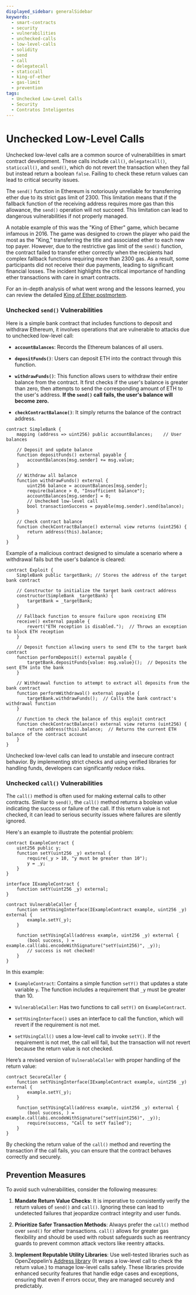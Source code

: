```yaml
---
displayed_sidebar: generalSidebar
keywords:
  - smart-contracts
  - security
  - vulnerabilities
  - unchecked-calls
  - low-level-calls
  - solidity
  - send
  - call
  - delegatecall
  - staticcall
  - king-of-ether
  - gas-limit
  - prevention
tags:
  - Unchecked Low-Level Calls
  - Security
  - Contratos Inteligentes
---
```


# Unchecked Low-Level Calls

Unchecked low-level calls are a common source of vulnerabilities in smart contract development. These calls include `call()`, `delegatecall()`, `staticcall()`, and `send()`, which do not revert the transaction when they fail but instead return a boolean `false`. Failing to check these return values can lead to critical security issues.

The `send()` function in Ethereum is notoriously unreliable for transferring ether due to its strict gas limit of 2300. This limitation means that if the fallback function of the receiving address requires more gas than this allowance, the `send()` operation will not succeed. This limitation can lead to dangerous vulnerabilities if not properly managed.

A notable example of this was the "King of Ether" game, which became infamous in 2016. The game was designed to crown the player who paid the most as the "King," transferring the title and associated ether to each new top payer. However, due to the restrictive gas limit of the `send()` function, the contract failed to transfer ether correctly when the recipients had complex fallback functions requiring more than 2300 gas. As a result, some participants did not receive their due payments, leading to significant financial losses. The incident highlights the critical importance of handling ether transactions with care in smart contracts.

For an in-depth analysis of what went wrong and the lessons learned, you can review the detailed [King of Ether postmortem](https://www.kingoftheether.com/postmortem.html).

### Unchecked `send()` Vulnerabilities

Here is a simple bank contract that includes functions to deposit and withdraw Ethereum, it involves operations that are vulnerable to attacks due to unchecked low-level call:

- **`accountBalances`**: Records the Ethereum balances of all users.

- **`depositFunds()`**: Users can deposit ETH into the contract through this function.

- **`withdrawFunds()`**: This function allows users to withdraw their entire balance from the contract. It first checks if the user's balance is greater than zero, then attempts to send the corresponding amount of ETH to the user's address. **If the `send()` call fails, the user's balance will become zero.**

- **`checkContractBalance()`**: It simply returns the balance of the contract address.

```solidity
contract SimpleBank {
    mapping (address => uint256) public accountBalances;    // User balances

    // Deposit and update balance
    function depositFunds() external payable {
        accountBalances[msg.sender] += msg.value;
    }

    // Withdraw all balance
    function withdrawFunds() external {
        uint256 balance = accountBalances[msg.sender];
        require(balance > 0, "Insufficient balance");
        accountBalances[msg.sender] = 0;
        // Unchecked low-level call
        bool transactionSuccess = payable(msg.sender).send(balance);
    }

    // Check contract balance
    function checkContractBalance() external view returns (uint256) {
        return address(this).balance;
    }
}
```

Example of a malicious contract designed to simulate a scenario where a withdrawal fails but the user's balance is cleared:

```solidity
contract Exploit {
    SimpleBank public targetBank; // Stores the address of the target bank contract

    // Constructor to initialize the target bank contract address
    constructor(SimpleBank _targetBank) {
        targetBank = _targetBank;
    }

    // Fallback function to ensure failure upon receiving ETH
    receive() external payable {
        revert("ETH reception is disabled.");  // Throws an exception to block ETH reception
    }

    // Deposit function allowing users to send ETH to the target bank contract
    function performDeposit() external payable {
        targetBank.depositFunds{value: msg.value}();  // Deposits the sent ETH into the bank
    }

    // Withdrawal function to attempt to extract all deposits from the bank contract
    function performWithdrawal() external payable {
        targetBank.withdrawFunds();  // Calls the bank contract's withdrawal function
    }

    // Function to check the balance of this exploit contract
    function checkContractBalance() external view returns (uint256) {
        return address(this).balance;  // Returns the current ETH balance of the contract account
    }
}
```

Unchecked low-level calls can lead to unstable and insecure contract behavior. By implementing strict checks and using verified libraries for handling funds, developers can significantly reduce risks.

### Unchecked `call()` Vulnerabilities

The `call()` method is often used for making external calls to other contracts. Similar to `send()`, the `call()` method returns a boolean value indicating the success or failure of the call. If this return value is not checked, it can lead to serious security issues where failures are silently ignored.

Here's an example to illustrate the potential problem:

```solidity
contract ExampleContract {
    uint256 public y;
    function setY(uint256 _y) external {
        require(_y > 10, "y must be greater than 10");
        y = _y;
    }
}

interface IExampleContract {
    function setY(uint256 _y) external;
}

contract VulnerableCaller {
    function setYUsingInterface(IExampleContract example, uint256 _y) external {
        example.setY(_y);
    }

    function setYUsingCall(address example, uint256 _y) external {
        (bool success, ) = example.call(abi.encodeWithSignature("setY(uint256)", _y));
        // success is not checked!
    }
}
```

In this example:

- `ExampleContract`: Contains a simple function `setY()` that updates a state variable `y`. The function includes a requirement that `_y` must be greater than 10.

- `VulnerableCaller`: Has two functions to call `setY()` on `ExampleContract`.

- `setYUsingInterface()` uses an interface to call the function, which will revert if the requirement is not met.

- `setYUsingCall()` uses a low-level call to invoke `setY()`. If the requirement is not met, the call will fail, but the transaction will not revert because the return value is not checked.

Here’s a revised version of `VulnerableCaller` with proper handling of the return value:

```solidity
contract SecureCaller {
    function setYUsingInterface(IExampleContract example, uint256 _y) external {
        example.setY(_y);
    }

    function setYUsingCall(address example, uint256 _y) external {
        (bool success, ) = example.call(abi.encodeWithSignature("setY(uint256)", _y));
        require(success, "Call to setY failed");
    }
}
```

By checking the return value of the `call()` method and reverting the transaction if the call fails, you can ensure that the contract behaves correctly and securely.

## Prevention Measures

To avoid such vulnerabilities, consider the following measures:

1. **Mandate Return Value Checks**: It is imperative to consistently verify the return values of `send()` and `call()`. Ignoring these can lead to undetected failures that jeopardize contract integrity and user funds.

2. **Prioritize Safer Transaction Methods**: Always prefer the `call()` method over `send()` for ether transactions. `call()` allows for greater gas flexibility and should be used with robust safeguards such as reentrancy guards to prevent common attack vectors like reentry attacks.

3. **Implement Reputable Utility Libraries**: Use well-tested libraries such as OpenZeppelin’s [Address library](https://github.com/OpenZeppelin/openzeppelin-contracts/blob/master/contracts/utils/Address.sol) (It wraps a low-level call to check the return value.) to manage low-level calls safely. These libraries provide enhanced security features that handle edge cases and exceptions, ensuring that even if errors occur, they are managed securely and predictably.
